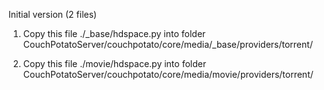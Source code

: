 Initial version (2 files)

1. Copy this file ./_base/hdspace.py into folder
CouchPotatoServer/couchpotato/core/media/_base/providers/torrent/

2. Copy this file ./movie/hdspace.py into folder 
CouchPotatoServer/couchpotato/core/media/movie/providers/torrent/

